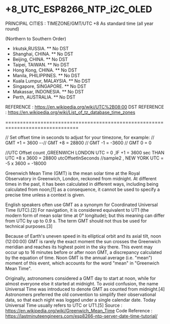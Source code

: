 # +8_UTC_ESP8266_NTP_i2C_OLED

 PRINCIPAL CITIES : TIMEZONE/GMT/UTC +8 
 As standard time (all year round)
 
 (Northern to Southern Order)
 
 - Irkutsk,RUSSIA.			** No DST
 - Shanghai, CHINA. 		** No DST
 - Beijing, CHINA.			** No DST
 - Taipei, TAIWAN.			** No DST
 - Hong Kong, CHINA.		** No DST
 - Manila, PHILIPPINES.		** No DST
 - Kuala Lumpur, MALAYSIA.	** No DST
 - Singapore, SINGAPORE.	** No DST
 - Makassar, INDONESIA.		** No DST
 - Perth, AUSTRALIA.		** No DST
 
 REFERENCE 		: https://en.wikipedia.org/wiki/UTC%2B08:00
 DST REFERENCE 	: https://en.wikipedia.org/wiki/List_of_tz_database_time_zones
 
===============================================================================


  // Set offset time in seconds to adjust for your timezone, for example:
  // GMT +1 = 3600 
--// GMT +8 = 28800
  // GMT -1 = -3600
  // GMT 0 = 0

//UTC Offset count ,GREENWICH LONDON UTC = 0 ,IF +1 = 3600 sec THAN UTC +8 x 3600 = 28800 utcOffsetInSeconds
//sample2 , NEW YORK UTC = -5 x 3600 = -18000

Greenwich Mean Time (GMT) is the mean solar time at the Royal Observatory in Greenwich, London, reckoned from midnight. At different times in the past, it has been calculated in different ways, including being calculated from noon;[1] as a consequence, it cannot be used to specify a precise time unless a context is given.

English speakers often use GMT as a synonym for Coordinated Universal Time (UTC).[2] For navigation, it is considered equivalent to UT1 (the modern form of mean solar time at 0° longitude); but this meaning can differ from UTC by up to 0.9 s. The term GMT should not thus be used for technical purposes.[3]

Because of Earth's uneven speed in its elliptical orbit and its axial tilt, noon (12:00:00) GMT is rarely the exact moment the sun crosses the Greenwich meridian and reaches its highest point in the sky there. This event may occur up to 16 minutes before or after noon GMT, a discrepancy calculated by the equation of time. Noon GMT is the annual average (i.e. "mean") moment of this event, which accounts for the word "mean" in "Greenwich Mean Time".

Originally, astronomers considered a GMT day to start at noon, while for almost everyone else it started at midnight. To avoid confusion, the name Universal Time was introduced to denote GMT as counted from midnight.[4] Astronomers preferred the old convention to simplify their observational data, so that each night was logged under a single calendar date. Today Universal Time usually refers to UTC or UT1.[5]
Source : https://en.wikipedia.org/wiki/Greenwich_Mean_Time
Code Reference : https://lastminuteengineers.com/esp8266-ntp-server-date-time-tutorial/

